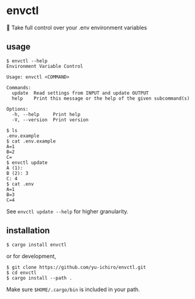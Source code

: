 # envctl

🚀 Take full control over your .env environment variables

## usage

```
$ envctl --help
Environment Variable Control

Usage: envctl <COMMAND>

Commands:
  update  Read settings from INPUT and update OUTPUT
  help    Print this message or the help of the given subcommand(s)

Options:
  -h, --help     Print help
  -V, --version  Print version
```

```
$ ls
.env.example
$ cat .env.example
A=1
B=2
C=
$ envctl update
A (1): 
B (2): 3
C: 4
$ cat .env
A=1
B=3
C=4
```

See `envctl update --help` for higher granularity.

## installation

```
$ cargo install envctl
```
or for development,
```
$ git clone https://github.com/yu-ichiro/envctl.git
$ cd envctl
$ cargo install --path .
```

Make sure `$HOME/.cargo/bin` is included in your path.